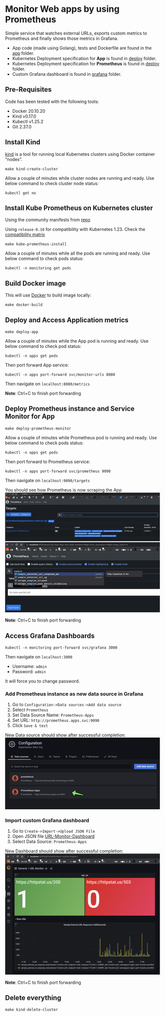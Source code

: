 # Monitor Web apps by using Prometheus

Simple service that watches external URLs, exports custom metrics to Prometheus
and finally shows those metrics in Grafana.

- App code (made using Golang), tests and Dockerfile are found in the [app](app/) folder.
- Kubernetes Deployment specification for **App** is found in [deploy](deploy/app/) folder.
- Kubernetes Deployment specification for **Prometheus** is found in [deploy](deploy/prometheus/) folder.
- Custom Grafana dashboard is found in [grafana](grafana/) folder.

## Pre-Requisites

Code has been tested with the following tools:

- Docker  20.10.20
- Kind    v0.17.0
- Kubectl v1.25.2
- Git     2.37.0

## Install Kind

[kind](https://sigs.k8s.io/kind) is a tool for running local Kubernetes clusters using Docker container “nodes”.

```shell
make kind-create-cluster
```

Allow a couple of minutes while cluster nodes are running and ready. Use below command to check cluster node status:

```shell
kubectl get no
```

## Install Kube Prometheus on Kubernetes cluster

Using the community manifests from [repo](https://github.com/prometheus-operator/kube-prometheus)

Using `release-0.10` for compatibility with Kubernetes 1.23. Check the [compatibility matrix](https://github.com/prometheus-operator/kube-prometheus#compatibility)

```shell
make kube-prometheus-install
```

Allow a couple of minutes while all the pods are running and ready. Use below command to check pods status:

```shell
kubectl -n monitoring get pods
```

## Build Docker image

This will use [Docker](https://docs.docker.com/) to build image locally:

```shell
make docker-build
```

## Deploy and Access Application metrics

```shell
make deploy-app
```

Allow a couple of minutes while the App pod is running and ready. Use below command to check pod status:

```shell
kubectl -n apps get pods
```

Then port forward App service:
```shell
kubectl -n apps port-forward svc/monitor-urls 8080
```

Then navigate on `localhost:8080/metrics`

**Note**: Ctrl+C to finish port forwarding

## Deploy Prometheus instance and Service Monitor for App

```shell
make deploy-prometheus-monitor
```

Allow a couple of minutes while Prometheus pod is running and ready. Use below command to check pods status:

```shell
kubectl -n apps get pods
```

Then port forward to Prometheus service:
```shell
kubectl -n apps port-forward svc/prometheus 9090
```

Then navigate on `localhost:9090/targets`

You should see how Prometheus is now scraping the App
![image 1](img/img1.png)
![image 2](img/img2.png)

**Note**: Ctrl+C to finish port forwarding

## Access Grafana Dashboards

```shell
kubectl -n monitoring port-forward svc/grafana 3000
```

Then navigate on `localhost:3000`
- Username: `admin`
- Password: `admin`

It will force you to change password.

### Add Prometheus instance as new data source in Grafana

1. Go to `Configuration->Data sources->Add data source`
2. Select `Prometheus`
3. Set Data Source Name: `Prometheus-Apps`
4. Set URL: `http://prometheus.apps.svc:9090`
5. Click `Save & test`

New Data source should show after successful completion:
![image](img/img3.png)

### Import custom Grafana dashboard

1. Go to `Create->Import->Upload JSON File`
2. Open JSON file [URL-Monitor-Dashboard](grafana/URL-Monitor-Dashboard.json)
3. Select Data Source: `Prometheus-Apps`

New Dashboard should show after successful completion:
![image](img/img4.png)

**Note**: Ctrl+C to finish port forwarding

## Delete everything

```shell
make kind-delete-cluster
```